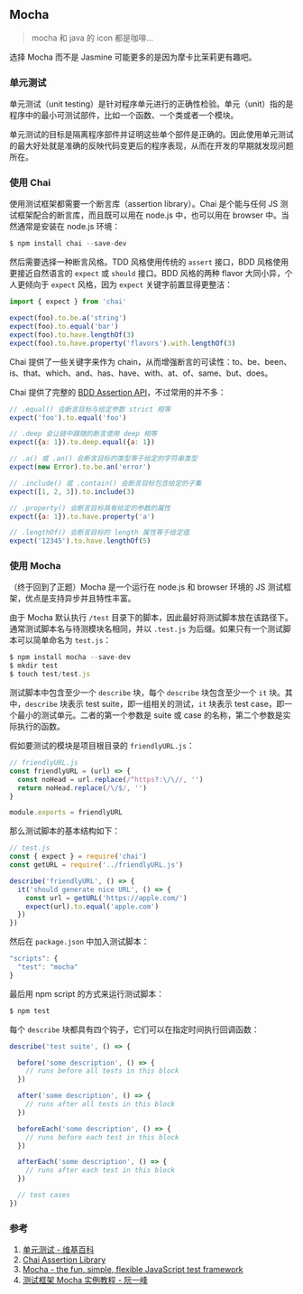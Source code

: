 ## Mocha
> mocha 和 java 的 icon 都是咖啡...

选择 Mocha 而不是 Jasmine 可能更多的是因为摩卡比茉莉更有趣吧。

### 单元测试

单元测试（unit testing）是针对程序单元进行的正确性检验。单元（unit）指的是程序中的最小可测试部件，比如一个函数、一个类或者一个模块。

单元测试的目标是隔离程序部件并证明这些单个部件是正确的。因此使用单元测试的最大好处就是准确的反映代码变更后的程序表现，从而在开发的早期就发现问题所在。

### 使用 Chai

使用测试框架都需要一个断言库（assertion library）。Chai 是个能与任何 JS 测试框架配合的断言库，而且既可以用在 node.js 中，也可以用在 browser 中。当然通常是安装在 node.js 环境：

```javascript
$ npm install chai --save-dev
```

然后需要选择一种断言风格。TDD 风格使用传统的 `assert` 接口，BDD 风格使用更接近自然语言的 `expect` 或 `should` 接口。BDD 风格的两种 flavor 大同小异，个人更倾向于 `expect` 风格，因为 `expect` 关键字前置显得更整洁：

```javascript
import { expect } from 'chai'

expect(foo).to.be.a('string')
expect(foo).to.equal('bar')
expect(foo).to.have.lengthOf(3)
expect(foo).to.have.property('flavors').with.lengthOf(3)
```

Chai 提供了一些关键字来作为 chain，从而增强断言的可读性：to、be、been、is、that、which、and、has、have、with、at、of、same、but、does。

Chai 提供了完整的 [BDD Assertion API](http://chaijs.com/api/bdd/)，不过常用的并不多：

```javascript
// .equal() 会断言目标与给定参数 strict 相等
expect('foo').to.equal('foo')

// .deep 会让链中跟随的断言使用 deep 相等
expect({a: 1}).to.deep.equal({a: 1})

// .a() 或 .an() 会断言目标的类型等于给定的字符串类型
expect(new Error).to.be.an('error')

// .include() 或 .contain() 会断言目标包含给定的子集
expect([1, 2, 3]).to.include(3)

// .property() 会断言目标具有给定的参数的属性
expect({a: 1}).to.have.property('a')

// .lengthOf() 会断言目标的 length 属性等于给定值
expect('12345').to.have.lengthOf(5)
```

### 使用 Mocha

（终于回到了正题）Mocha 是一个运行在 node.js 和 browser 环境的 JS 测试框架，优点是支持异步并且特性丰富。

由于 Mocha 默认执行 `/test` 目录下的脚本，因此最好将测试脚本放在该路径下。通常测试脚本名与待测模块名相同，并以 `.test.js` 为后缀。如果只有一个测试脚本可以简单命名为 `test.js`：

```javascript
$ npm install mocha --save-dev
$ mkdir test
$ touch test/test.js
```

测试脚本中包含至少一个 `describe` 块，每个 `describe` 块包含至少一个 `it` 块。其中，`describe` 块表示 test suite，即一组相关的测试，`it` 块表示 test case，即一个最小的测试单元。二者的第一个参数是 suite 或 case 的名称，第二个参数是实际执行的函数。

假如要测试的模块是项目根目录的 `friendlyURL.js`：

```javascript
// friendlyURL.js
const friendlyURL = (url) => {
  const noHead = url.replace(/^https?:\/\//, '')
  return noHead.replace(/\/$/, '')
}

module.exports = friendlyURL
```

那么测试脚本的基本结构如下：

```javascript
// test.js
const { expect } = require('chai')
const getURL = require('../friendlyURL.js')

describe('friendlyURL', () => {
  it('should generate nice URL', () => {
    const url = getURL('https://apple.com/')
    expect(url).to.equal('apple.com')
  })
})
```

然后在 `package.json` 中加入测试脚本：

```javascript
"scripts": {
  "test": "mocha"
}
```

最后用 npm script 的方式来运行测试脚本：

```javascript
$ npm test
```

每个 `describe` 块都具有四个钩子，它们可以在指定时间执行回调函数：

```javascript
describe('test suite', () => {

  before('some description', () => {
    // runs before all tests in this block
  })

  after('some description', () => {
    // runs after all tests in this block
  })

  beforeEach('some description', () => {
    // runs before each test in this block
  })

  afterEach('some description', () => {
    // runs after each test in this block
  })

  // test cases
})
```

### 参考
1. [单元测试 - 维基百科](https://zh.wikipedia.org/wiki/单元测试)
2. [Chai Assertion Library](http://chaijs.com/)
3. [Mocha - the fun, simple, flexible JavaScript test framework](http://mochajs.org/)
4. [测试框架 Mocha 实例教程 - 阮一峰](http://www.ruanyifeng.com/blog/2015/12/a-mocha-tutorial-of-examples.html)
